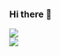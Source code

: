 ### Hi there 👋

<!--
**charith93/charith93** is a ✨ _special_ ✨ repository because its `README.md` (this file) appears on your GitHub profile.

Here are some ideas to get you started:

- 🔭 I’m currently working on ...
- 🌱 I’m currently learning ...
- 👯 I’m looking to collaborate on ...
- 🤔 I’m looking for help with ...
- 💬 Ask me about ...
- 📫 How to reach me: ...
- 😄 Pronouns: ...
- ⚡ Fun fact: ...
-->

  <img align="center" src="https://github-readme-stats.vercel.app/api?username=charith93&hide=stars,contribs&count_private=true&show_icons=true&theme=merko&text_color=FFF" />
  <br>
  <img align="center" src="https://github-readme-stats.vercel.app/api/top-langs/?username=charith93&theme=merko&text_color=FFF" />
  
